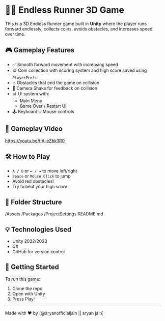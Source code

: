 # 🏃‍♂️ Endless Runner 3D Game

This is a 3D Endless Runner game built in **Unity** where the player runs forward endlessly, collects coins, avoids obstacles, and increases speed over time.

## 🎮 Gameplay Features

- ✅ Smooth forward movement with increasing speed
- 🪙 Coin collection with scoring system and high score saved using `PlayerPrefs`
- 🔥 Obstacles that end the game on collision
- 🎥 Camera Shake for feedback on collision
- 📊 UI system with:
  - Main Menu
  - Game Over / Restart UI
- 🕹️ Keyboard + Mouse controls

## 🎥 Gameplay Video

https://youtu.be/tIA-eZbk3R0




## 🛠️ How to Play

- `A / D` or `← / →` to move left/right
- `Space` or `Mouse Click` to jump
- Avoid red obstacles!
- Try to beat your high score

## 📂 Folder Structure
/Assets
/Packages
/ProjectSettings
README.md

## 💡 Technologies Used

- Unity 2022/2023
- C#
- GitHub for version control

## 🚀 Getting Started

To run this game:
1. Clone the repo
2. Open with Unity
3. Press Play!

---

Made with ❤️ by [@aryanofficialjain || aryan jain]
